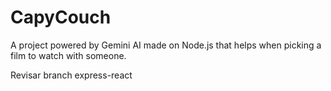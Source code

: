 # CapyCouch
A project powered by Gemini AI made on Node.js that helps when picking a film to watch with someone.

Revisar branch express-react
